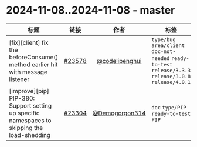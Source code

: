 # 2024-11-08..2024-11-08 - master
| 标题 | 链接 | 作者 | 标签 |
| - | :--: | :--: | - |
| [fix][client] fix the beforeConsume() method earlier hit with message listener | [#23578](https://github.com/apache/pulsar/pull/23578) | [@codelipenghui](https://github.com/codelipenghui) | `type/bug` `area/client` `doc-not-needed` `ready-to-test` `release/3.3.3` `release/3.0.8` `release/4.0.1`  | 
| [improve][pip] PIP-380: Support setting up specific namespaces to skipping the load-shedding | [#23304](https://github.com/apache/pulsar/pull/23304) | [@Demogorgon314](https://github.com/Demogorgon314) | `doc` `type/PIP` `ready-to-test` `PIP`  | 

